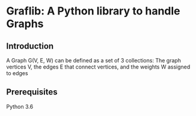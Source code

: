 # Graflib: A Python library to handle Graphs

## Introduction

A Graph G(V, E, W) can be defined as a set of 3 collections: The graph vertices V, the
edges E that connect vertices, and the weights W assigned to edges

## Prerequisites

Python 3.6

